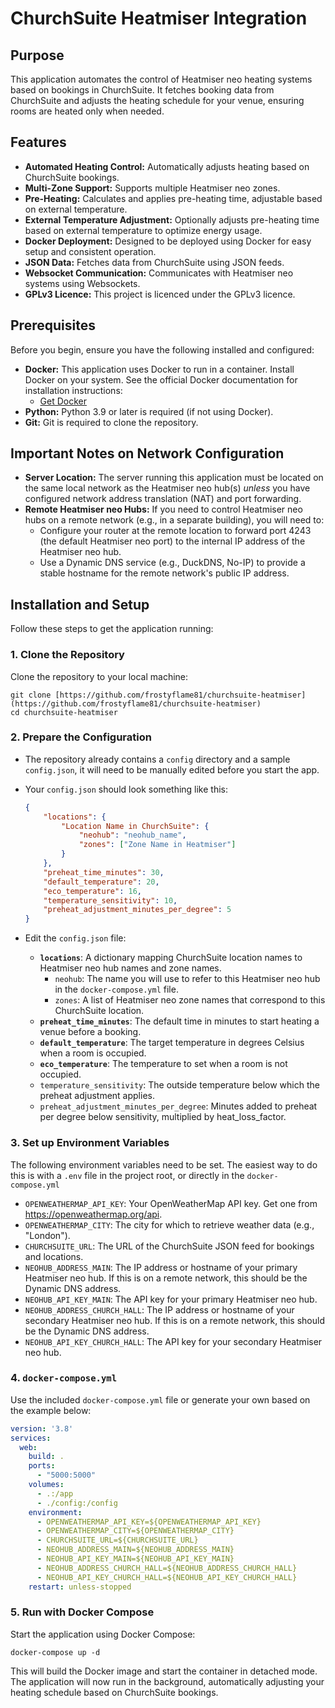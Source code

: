 # ChurchSuite Heatmiser Integration

## Purpose

This application automates the control of Heatmiser neo heating systems based on bookings in ChurchSuite. It fetches booking data from ChurchSuite and adjusts the heating schedule for your venue, ensuring rooms are heated only when needed.

## Features

* **Automated Heating Control:** Automatically adjusts heating based on ChurchSuite bookings.
* **Multi-Zone Support:** Supports multiple Heatmiser neo zones.
* **Pre-Heating:** Calculates and applies pre-heating time, adjustable based on external temperature.
* **External Temperature Adjustment:** Optionally adjusts pre-heating time based on external temperature to optimize energy usage.
* **Docker Deployment:** Designed to be deployed using Docker for easy setup and consistent operation.
* **JSON Data:** Fetches data from ChurchSuite using JSON feeds.
* **Websocket Communication:** Communicates with Heatmiser neo systems using Websockets.
* **GPLv3 Licence:** This project is licenced under the GPLv3 licence.

## Prerequisites

Before you begin, ensure you have the following installed and configured:

* **Docker:** This application uses Docker to run in a container. Install Docker on your system. See the official Docker documentation for installation instructions:
    * [Get Docker](https://docs.docker.com/get-docker/)
* **Python:** Python 3.9 or later is required (if not using Docker).
* **Git:** Git is required to clone the repository.

## Important Notes on Network Configuration

* **Server Location:** The server running this application must be located on the same local network as the Heatmiser neo hub(s) *unless* you have configured network address translation (NAT) and port forwarding.
* **Remote Heatmiser neo Hubs:** If you need to control Heatmiser neo hubs on a remote network (e.g., in a separate building), you will need to:
    * Configure your router at the remote location to forward port 4243 (the default Heatmiser neo port) to the internal IP address of the Heatmiser neo hub.
    * Use a Dynamic DNS service (e.g., DuckDNS, No-IP) to provide a stable hostname for the remote network's public IP address.

## Installation and Setup

Follow these steps to get the application running:

### 1. Clone the Repository

Clone the repository to your local machine:

```
git clone [https://github.com/frostyflame81/churchsuite-heatmiser](https://github.com/frostyflame81/churchsuite-heatmiser)
cd churchsuite-heatmiser
```

### 2. Prepare the Configuration

* The repository already contains a `config` directory and a sample `config.json`, it will need to be manually edited before you start the app.
* Your `config.json` should look something like this:

    ```json
    {
        "locations": {
            "Location Name in ChurchSuite": {
                "neohub": "neohub_name",
                "zones": ["Zone Name in Heatmiser"]
            }
        },
        "preheat_time_minutes": 30,
        "default_temperature": 20,
        "eco_temperature": 16,
        "temperature_sensitivity": 10,
        "preheat_adjustment_minutes_per_degree": 5
    }
    ```
* Edit the `config.json` file:
    * **`locations`**: A dictionary mapping ChurchSuite location names to Heatmiser neo hub names and zone names.
        * `neohub`: The name you will use to refer to this Heatmiser neo hub in the `docker-compose.yml` file.
        * `zones`: A list of Heatmiser neo zone names that correspond to this ChurchSuite location.
    * **`preheat_time_minutes`**: The default time in minutes to start heating a venue before a booking.
    * **`default_temperature`**: The target temperature in degrees Celsius when a room is occupied.
    * **`eco_temperature`**: The temperature to set when a room is not occupied.
    * `temperature_sensitivity`: The outside temperature below which the preheat adjustment applies.
    * `preheat_adjustment_minutes_per_degree`: Minutes added to preheat per degree below sensitivity, multiplied by heat\_loss\_factor.

### 3. Set up Environment Variables

The following environment variables need to be set. The easiest way to do this is with a `.env` file in the project root, or directly in the `docker-compose.yml`

* `OPENWEATHERMAP_API_KEY`: Your OpenWeatherMap API key. Get one from <https://openweathermap.org/api>.
* `OPENWEATHERMAP_CITY`: The city for which to retrieve weather data (e.g., "London").
* `CHURCHSUITE_URL`: The URL of the ChurchSuite JSON feed for bookings and locations.
* `NEOHUB_ADDRESS_MAIN`: The IP address or hostname of your primary Heatmiser neo hub. If this is on a remote network, this should be the Dynamic DNS address.
* `NEOHUB_API_KEY_MAIN`: The API key for your primary Heatmiser neo hub.
* `NEOHUB_ADDRESS_CHURCH_HALL`: The IP address or hostname of your secondary Heatmiser neo hub. If this is on a remote network, this should be the Dynamic DNS address.
* `NEOHUB_API_KEY_CHURCH_HALL`: The API key for your secondary Heatmiser neo hub.

### 4. `docker-compose.yml`

Use the included `docker-compose.yml` file or generate your own based on the example below:

```yaml
version: '3.8'
services:
  web:
    build: .
    ports:
      - "5000:5000"
    volumes:
      - .:/app
      - ./config:/config
    environment:
      - OPENWEATHERMAP_API_KEY=${OPENWEATHERMAP_API_KEY}
      - OPENWEATHERMAP_CITY=${OPENWEATHERMAP_CITY}
      - CHURCHSUITE_URL=${CHURCHSUITE_URL}
      - NEOHUB_ADDRESS_MAIN=${NEOHUB_ADDRESS_MAIN}
      - NEOHUB_API_KEY_MAIN=${NEOHUB_API_KEY_MAIN}
      - NEOHUB_ADDRESS_CHURCH_HALL=${NEOHUB_ADDRESS_CHURCH_HALL}
      - NEOHUB_API_KEY_CHURCH_HALL=${NEOHUB_API_KEY_CHURCH_HALL}
    restart: unless-stopped
```

### 5. Run with Docker Compose

Start the application using Docker Compose:

```
docker-compose up -d
```

This will build the Docker image and start the container in detached mode. The application will now run in the background, automatically adjusting your heating schedule based on ChurchSuite bookings.
